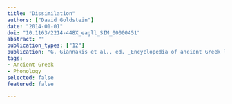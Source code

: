 ```yaml
---
title: "Dissimilation"
authors: ["David Goldstein"]
date: "2014-01-01"
doi: "10.1163/2214-448X_eagll_SIM_00000451"
abstract: ""
publication_types: ["12"]
publication: "G. Giannakis et al., ed. _Encyclopedia of ancient Greek language and linguistics_, vol. 1:514–515. Leiden: Brill"
tags:
- Ancient Greek
- Phonology
selected: false
featured: false

---
```

